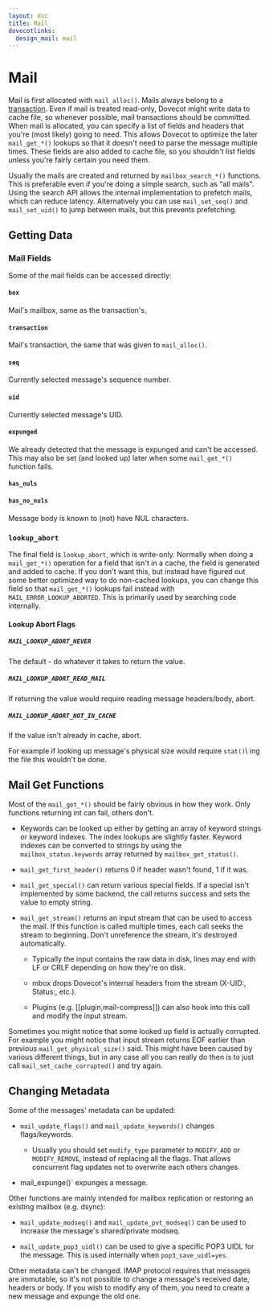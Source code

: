 ```yaml
---
layout: doc
title: Mail
dovecotlinks:
  design_mail: mail
---
```


# Mail

Mail is first allocated with `mail_alloc()`. Mails always belong to a
[transaction](mailbox_transaction).
Even if mail is treated read-only, Dovecot might write data to cache
file, so whenever possible, mail transactions should be committed. When
mail is allocated, you can specify a list of fields and headers that
you're (most likely) going to need. This allows Dovecot to optimize the
later `mail_get_*()` lookups so that it doesn't need to parse the
message multiple times. These fields are also added to cache file, so
you shouldn't list fields unless you're fairly certain you need them.

Usually the mails are created and returned by `mailbox_search_*()`
functions. This is preferable even if you're doing a simple search, such
as "all mails". Using the search API allows the internal implementation to
prefetch mails, which can reduce latency. Alternatively you can use
`mail_set_seq()` and `mail_set_uid()` to jump between mails, but this
prevents prefetching.

## Getting Data

### Mail Fields

Some of the mail fields can be accessed directly:

#### `box`

Mail's mailbox, same as the transaction's.

#### `transaction`

Mail's transaction, the same that was given to `mail_alloc()`.

#### `seq`

Currently selected message's sequence number.

#### `uid`

Currently selected message's UID.

#### `expunged`

We already detected that the message is expunged and
can't be accessed. This may also be set (and looked up) later when
some `mail_get_*()` function fails.

#### `has_nuls`
#### `has_no_nuls`

Message body is known to (not) have NUL characters.

### `lookup_abort`

The final field is `lookup_abort`, which is write-only. Normally when
doing a `mail_get_*()` operation for a field that isn't in a cache,
the field is generated and added to cache. If you don't want this, but
instead have figured out some better optimized way to do non-cached
lookups, you can change this field so that `mail_get_*()` lookups fail
instead with `MAIL_ERROR_LOOKUP_ABORTED`. This is primarily used by
searching code internally.

#### Lookup Abort Flags

##### `MAIL_LOOKUP_ABORT_NEVER`

The default - do whatever it takes to return the value.

##### `MAIL_LOOKUP_ABORT_READ_MAIL`

If returning the value would require reading message headers/body, abort.

##### `MAIL_LOOKUP_ABORT_NOT_IN_CACHE`

If the value isn't already in cache, abort.

For example if looking up message's physical size would
require `stat()`\ ing the file this wouldn't be done.

## Mail Get Functions

Most of the `mail_get_*()` should be fairly obvious in how they work.
Only functions returning int can fail, others don't.

- Keywords can be looked up either by getting an array of keyword
  strings or keyword indexes. The index lookups are slightly faster.
  Keyword indexes can be converted to strings by using the
  `mailbox_status.keywords` array returned by `mailbox_get_status()`.

- `mail_get_first_header()` returns 0 if header wasn't found, 1 if it
  was.

- `mail_get_special()` can return various special fields. If a
  special isn't implemented by some backend, the call returns success
  and sets the value to empty string.

- `mail_get_stream()` returns an input stream that can be used to
  access the mail. If this function is called multiple times, each call
  seeks the stream to beginning. Don't unreference the stream, it's
  destroyed automatically.

  - Typically the input contains the raw data in disk, lines may end
     with LF or CRLF depending on how they're on disk.

  - mbox drops Dovecot's internal headers from the stream (X-UID:,
     Status:, etc.).

  - Plugins (e.g. [[plugin,mail-compress]]) can also hook into this call
    and modify the input stream.

Sometimes you might notice that some looked up field is actually
corrupted. For example you might notice that input stream returns EOF
earlier than previous `mail_get_physical_size()` said. This might have
been caused by various different things, but in any case all you can
really do then is to just call `mail_set_cache_corrupted()` and try
again.

## Changing Metadata

Some of the messages' metadata can be updated:

- `mail_update_flags()` and `mail_update_keywords()` changes flags/keywords.

  - Usually you should set `modify_type` parameter to `MODIFY_ADD`
    or `MODIFY_REMOVE`, instead of replacing all the flags. That
    allows concurrent flag updates not to overwrite each others
    changes.

- mail_expunge()` expunges a message.

Other functions are mainly intended for mailbox replication or restoring
an existing mailbox (e.g. dsync):

- `mail_update_modseq()` and `mail_update_pvt_modseq()` can be used to
  increase the message's shared/private modseq.

- `mail_update_pop3_uidl()` can be used to give a specific POP3 UIDL
  for the message. This is used internally when `pop3_save_uidl=yes`.

Other metadata can't be changed. IMAP protocol requires that messages
are immutable, so it's not possible to change a message's received date,
headers or body. If you wish to modify any of them, you need to create a
new message and expunge the old one.
